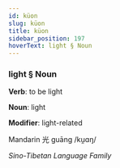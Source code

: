 ```yaml
---
id: küon
slug: küon
title: küon
sidebar_position: 197
hoverText: light § Noun
---
```


### light § Noun

**Verb**: to be light

**Noun**: light

**Modifier**: light-related

Mandarin 光 guāng /ku̯ɑŋ/

*Sino-Tibetan Language Family*